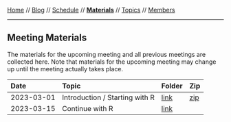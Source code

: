 [Home](../README.md) // [Blog](../blog.md) // [Schedule](../schedule.md) // **[Materials](materials.md)** // [Topics](../topics.md)  // [Members](../members.md)

---

## Meeting Materials

The materials for the upcoming meeting and all previous meetings are collected here. Note that materials for the upcoming meeting may change up until the meeting actually takes place.

Date | Topic | Folder    | Zip
:--- | :---- | :-------- | :--------
2023-03-01 | Introduction / Starting with R | [link](https://github.com/wviechtb/r-user-group/tree/master/materials/2023-03-01) | [zip](https://github.com/wviechtb/r-user-group/raw/master/materials/2023-03-01/2023-03-01.zip)
2023-03-15 | Continue with R | [link](https://github.com/wviechtb/r-user-group/tree/master/materials/2023-03-15) | 